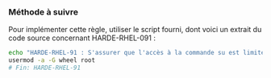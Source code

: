 
### Méthode à suivre

Pour implémenter cette règle, utiliser le script fourni, dont voici un extrait du code source concernant HARDE-RHEL-091 :

``` {.bash .numberLines}
echo "HARDE-RHEL-91 : S'assurer que l'accès à la commande su est limité"
usermod -a -G wheel root
# Fin: HARDE-RHEL-91
```

